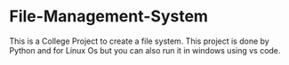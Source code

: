 # File-Management-System
This is a College Project to create a file system. This project is done by Python and for Linux Os but you can also run it in windows using vs code.
